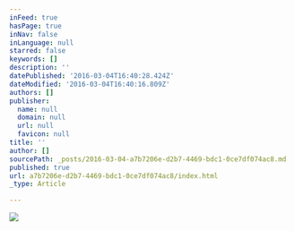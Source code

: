```yaml
---
inFeed: true
hasPage: true
inNav: false
inLanguage: null
starred: false
keywords: []
description: ''
datePublished: '2016-03-04T16:40:28.424Z'
dateModified: '2016-03-04T16:40:16.809Z'
authors: []
publisher:
  name: null
  domain: null
  url: null
  favicon: null
title: ''
author: []
sourcePath: _posts/2016-03-04-a7b7206e-d2b7-4469-bdc1-0ce7df074ac8.md
published: true
url: a7b7206e-d2b7-4469-bdc1-0ce7df074ac8/index.html
_type: Article

---
```

![](https://the-grid-user-content.s3-us-west-2.amazonaws.com/eb94f61b-4531-4979-87c7-cfed9730c6e7.jpg)